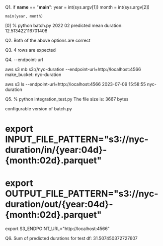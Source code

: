 Q1. if __name__ == "__main__":
        year = int(sys.argv[1])
    	month = int(sys.argv[2])
	
	main(year, month)
 
[0] % python batch.py 2022 02
predicted mean duration: 12.513422116701408


Q2. Both of the above options are correct

Q3. 4 rows are expected

Q4. --endpoint-url

aws s3 mb s3://nyc-duration --endpoint-url=http://localhost:4566
make_bucket: nyc-duration

aws s3 ls --endpoint-url=http://localhost:4566
2023-07-09 15:58:55 nyc-duration

Q5. % python integration_test.py
The file size is: 3667 bytes

configurable version of batch.py
# export INPUT_FILE_PATTERN="s3://nyc-duration/in/{year:04d}-{month:02d}.parquet"
# export OUTPUT_FILE_PATTERN="s3://nyc-duration/out/{year:04d}-{month:02d}.parquet"
export S3_ENDPOINT_URL="http://localhost:4566"

Q6. Sum of predicted durations for test df: 31.507450372727607